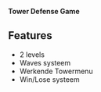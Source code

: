  **Tower Defense Game**

## Features

- 2 levels
- Waves systeem
- Werkende Towermenu
- Win/Lose systeem
